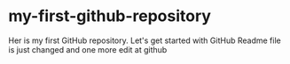 # my-first-github-repository
Her is my first GitHub repository. Let's get started with GitHub 
Readme file is just changed and one more edit at github
